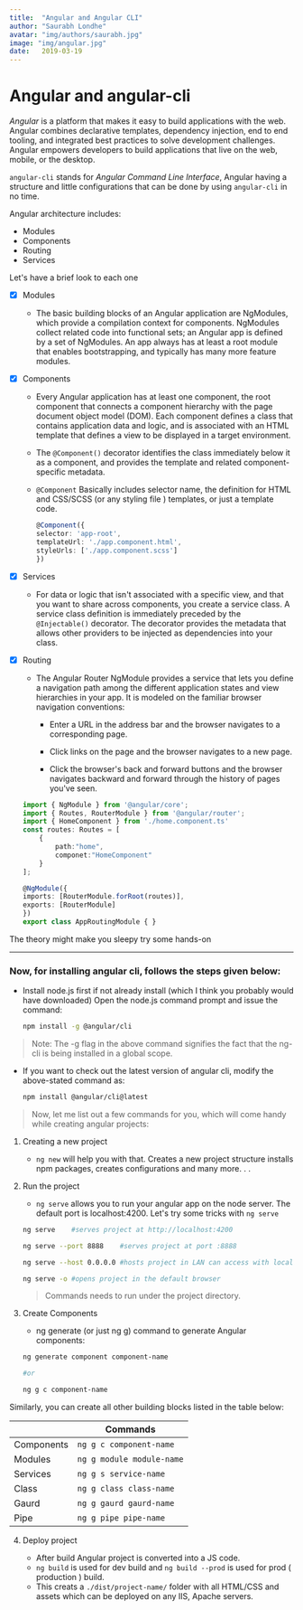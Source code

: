 ```yaml
---
title:  "Angular and Angular CLI"
author: "Saurabh Londhe"
avatar: "img/authors/saurabh.jpg"
image: "img/angular.jpg"
date:   2019-03-19
---
```


# Angular and angular-cli
*Angular* is a platform that makes it easy to build applications with the web. Angular combines declarative templates, dependency injection, end to end tooling, and integrated best practices to solve development challenges. Angular empowers developers to build applications that live on the web, mobile, or the desktop.

```angular-cli``` stands for *Angular Command Line Interface*, Angular having a structure and little configurations that can be done by using ```angular-cli``` in no time. 


Angular architecture includes:
-   Modules
-   Components
-   Routing
-   Services


Let's have a brief look to each one

-   [x] Modules
    
    - The basic building blocks of an Angular application are NgModules, which provide a compilation context for components. NgModules collect related code into functional sets; an Angular app is defined by a set of NgModules. An app always has at least a root module that enables bootstrapping, and typically has many more feature modules.


-   [x] Components
    - Every Angular application has at least one component, the root component that connects a component hierarchy with the page document object model (DOM). Each component defines a class that contains application data and logic, and is associated with an HTML template that defines a view to be displayed in a target environment.
    - The ```@Component()``` decorator identifies the class immediately below it as a component, and provides the template and related component-specific metadata.
    - ```@Component``` Basically includes selector name, the definition for HTML and CSS/SCSS (or any styling file ) templates, or just a template code.

        ```typescript
        @Component({
        selector: 'app-root',
        templateUrl: './app.component.html',
        styleUrls: ['./app.component.scss']
        })
        ```


-   [x] Services
    -   For data or logic that isn't associated with a specific view, and that you want to share across components, you create a service class. A service class definition is immediately preceded by the ```@Injectable()``` decorator. The decorator provides the metadata that allows other providers to be injected as dependencies into your class.


-   [x] Routing
    -   The Angular Router NgModule provides a service that lets you define a navigation path among the different application states and view hierarchies in your app. It is modeled on the familiar browser navigation conventions:

        -   Enter a URL in the address bar and the browser navigates to a corresponding page.

        -   Click links on the page and the browser navigates to a new page.

        -   Click the browser's back and forward buttons and the browser navigates backward and forward through the history of pages you've seen.

    ```typescript
    import { NgModule } from '@angular/core';
    import { Routes, RouterModule } from '@angular/router';
    import { HomeComponent } from './home.component.ts'
    const routes: Routes = [
        {
            path:"home",
            componet:"HomeComponent"
        }
    ];

    @NgModule({
    imports: [RouterModule.forRoot(routes)],
    exports: [RouterModule]
    })
    export class AppRoutingModule { }

    ```

The theory might make you sleepy try some hands-on

---

### Now, for installing angular cli, follows the steps given below:
-   Install node.js first if not already install (which I think you probably would have downloaded)
Open the node.js command prompt and issue the command:

    ```sh
    npm install -g @angular/cli
    ```

> Note: The -g flag in the above command signifies the fact that the ng-cli is being installed in a global scope.

-   If you want to check out the latest version of angular cli, modify the above-stated command as:
    
    ```sh
    npm install @angular/cli@latest
    ```

> Now, let me list out a few commands for you, which will come handy while creating angular projects:

1.  Creating a new project

    - ```ng new``` will help you with that. Creates a new project structure installs npm packages, creates configurations and many more. . .

2.  Run the project

    - ```ng serve``` allows you to run your angular app on the node server. The default port is localhost:4200. Let's try some tricks with ```ng serve```

    ```sh
    ng serve    #serves project at http://localhost:4200

    ng serve --port 8888    #serves project at port :8888

    ng serve --host 0.0.0.0 #hosts project in LAN can access with local IP address

    ng serve -o #opens project in the default browser

    ```

    > Commands needs to run under the project directory.

3.  Create Components

    - ng generate (or just ng g) command to generate Angular components:
    
    ```sh
    ng generate component component-name

    #or

    ng g c component-name
    ```

Similarly, you can create all other building blocks listed in the table below:

|   | Commands |
| ----------- | ----------- |
| Components | ```ng g c component-name``` |
| Modules | ```ng g module module-name``` |
| Services | ```ng g s service-name``` |
| Class | ```ng g class class-name``` |
| Gaurd | ```ng g gaurd gaurd-name``` |
| Pipe | ```ng g pipe pipe-name``` |

4.  Deploy project

    -  After build Angular project is converted into a JS code.
    -  ```ng build``` is used for dev build and ```ng build --prod``` is used for prod ( production ) build.
    -  This creats a ```./dist/project-name/``` folder with all HTML/CSS and assets which can be deployed on any IIS, Apache servers.